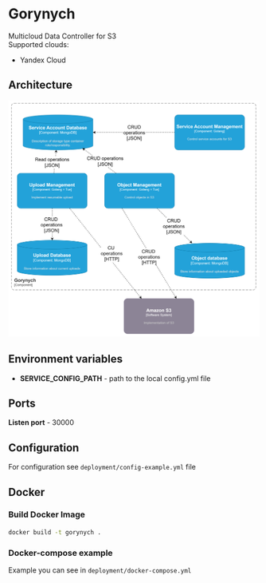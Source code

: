 # Gorynych

Multicloud Data Controller for S3 \
Supported clouds:

* Yandex Cloud

## Architecture

![Architecture](./resources/architecture.png)

## Environment variables

* **SERVICE_CONFIG_PATH** - path to the local config.yml file

## Ports

**Listen port** - 30000

## Configuration

For configuration see `deployment/config-example.yml` file

## Docker

### Build Docker Image

```bash
docker build -t gorynych .
```

### Docker-compose example

Example you can see in `deployment/docker-compose.yml`
